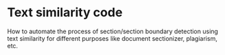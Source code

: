 # Text similarity code
How to automate the process of section/section boundary detection using text similarity for different purposes like document sectionizer, plagiarism, etc.
